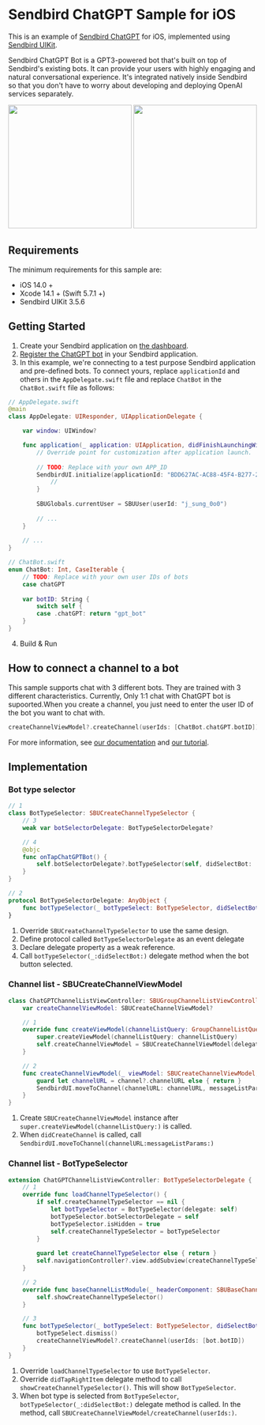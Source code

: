 # Sendbird ChatGPT Sample for iOS

This is an example of [Sendbird ChatGPT](https://sendbird.com/docs/chat/v3/platform-api/bot/bot-overview#1-overview) for iOS, implemented using [Sendbird UIKit](https://sendbird.com/docs/uikit/v3/ios/overview).

<p>
Sendbird ChatGPT Bot is a GPT3-powered bot that's built on top of Sendbird's existing bots. It can provide your users with highly engaging and natural conversational experience. It's integrated natively inside Sendbird so that you don't have to worry about developing and deploying OpenAI services separately.
</p>

<p align="center">
  <img
    src="./channel_list.png"
    width="250"
  />
  <img
    src="./channel.png"
    width="250"
  />
</p>

## Requirements
The minimum requirements for this sample are:

- iOS 14.0 +
- Xcode 14.1 + (Swift 5.7.1 +)
- Sendbird UIKit 3.5.6

## Getting Started
1. Create your Sendbird application on [the dashboard](https://dashboard.sendbird.com/auth/signup).
2. [Register the ChatGPT bot](https://sendbird.com/developer/tutorials/chatbot-google-dialogflow) in your Sendbird application.
3. In this example, we're connecting to a test purpose Sendbird application and pre-defined bots. To connect yours, replace `applicationId` and others in the `AppDelegate.swift` file and replace `ChatBot` in the `ChatBot.swift` file as follows: 

```swift
// AppDelegate.swift
@main
class AppDelegate: UIResponder, UIApplicationDelegate {

    var window: UIWindow?

    func application(_ application: UIApplication, didFinishLaunchingWithOptions launchOptions: [UIApplication.LaunchOptionsKey: Any]?) -> Bool {
        // Override point for customization after application launch.
        
        // TODO: Replace with your own APP_ID
        SendbirdUI.initialize(applicationId: "BDD627AC-AC88-45F4-B277-2B3B5C4610E3") { error in
            //
        }
        
        SBUGlobals.currentUser = SBUUser(userId: "j_sung_0o0")
        
        // ...
    }
    
    // ...
}
```

```swift
// ChatBot.swift
enum ChatBot: Int, CaseIterable {
    // TODO: Replace with your own user IDs of bots
    case chatGPT
    
    var botID: String {
        switch self {
        case .chatGPT: return "gpt_bot"
    }
}
```

4. Build & Run

## How to connect a channel to a bot
This sample supports chat with 3 different bots. They are trained with 3 different characteristics.
Currently, Only 1:1 chat with ChatGPT bot is supoorted.When you create a channel, you just need to enter the user ID of the bot you want to chat with.

```swift
createChannelViewModel?.createChannel(userIds: [ChatBot.chatGPT.botID])
```

For more information, see [our documentation](https://sendbird.com/docs/chat/v3/platform-api/bot/bot-overview#1-overview) and [our tutorial](https://sendbird.com/developer/tutorials/chatgpt-integration-build-a-chatgpt-powered-chatbot-part-1).

## Implementation

### Bot type selector

```swift
// 1
class BotTypeSelector: SBUCreateChannelTypeSelector {
    // 3
    weak var botSelectorDelegate: BotTypeSelectorDelegate?

    // 4
    @objc
    func onTapChatGPTBot() {
        self.botSelectorDelegate?.botTypeSelector(self, didSelectBot: .chatGPT)
    }
}

// 2
protocol BotTypeSelectorDelegate: AnyObject {
    func botTypeSelector(_ botTypeSelect: BotTypeSelector, didSelectBot bot: ChatBot)
}
```
1. Override `SBUCreateChannelTypeSelector` to use the same design.
2. Define protocol called `BotTypeSelectorDelegate` as an event delegate
3. Declare delegate property as a weak reference.
4. Call `botTypeSelector(_:didSelectBot:)` delegate method when the bot button selected.

### Channel list - SBUCreateChannelViewModel
```swift
class ChatGPTChannelListViewController: SBUGroupChannelListViewController, SBUCreateChannelViewModelDelegate {
    var createChannelViewModel: SBUCreateChannelViewModel?

    // 1
    override func createViewModel(channelListQuery: GroupChannelListQuery?) {
        super.createViewModel(channelListQuery: channelListQuery)
        self.createChannelViewModel = SBUCreateChannelViewModel(delegate: self)
    }

    // 2
    func createChannelViewModel(_ viewModel: SBUCreateChannelViewModel, didCreateChannel channel: BaseChannel?, withMessageListParams messageListParams: MessageListParams?) {
        guard let channelURL = channel?.channelURL else { return }
        SendbirdUI.moveToChannel(channelURL: channelURL, messageListParams: messageListParams)
    }
}
```
1. Create `SBUCreateChannelViewModel` instance after `super.createViewModel(channelListQuery:)` is called.
2. When `didCreateChannel` is called, call `SendbirdUI.moveToChannel(channelURL:messageListParams:)`

### Channel list - BotTypeSelector

```swift
extension ChatGPTChannelListViewController: BotTypeSelectorDelegate {
    // 1
    override func loadChannelTypeSelector() {
        if self.createChannelTypeSelector == nil {
            let botTypeSelector = BotTypeSelector(delegate: self)
            botTypeSelector.botSelectorDelegate = self
            botTypeSelector.isHidden = true
            self.createChannelTypeSelector = botTypeSelector
        }
        
        guard let createChannelTypeSelector else { return }
        self.navigationController?.view.addSubview(createChannelTypeSelector)
    }

    // 2
    override func baseChannelListModule(_ headerComponent: SBUBaseChannelListModule.Header, didTapRightItem rightItem: UIBarButtonItem) {
        self.showCreateChannelTypeSelector()
    }

    // 3
    func botTypeSelector(_ botTypeSelect: BotTypeSelector, didSelectBot bot: ChatBot) {
        botTypeSelect.dismiss()
        createChannelViewModel?.createChannel(userIds: [bot.botID])
    }
}
```
1. Override `loadChannelTypeSelector` to use `BotTypeSelector`.
2. Override `didTapRightItem` delegate method to call `showCreateChannelTypeSelector()`. This will show `BotTypeSelector`.
3. When bot type is selected from `BotTypeSelector`, `botTypeSelector(_:didSelectBot:)` delegate method is called. In the method, call `SBUCreateChannelViewModel/createChannel(userIds:)`.
